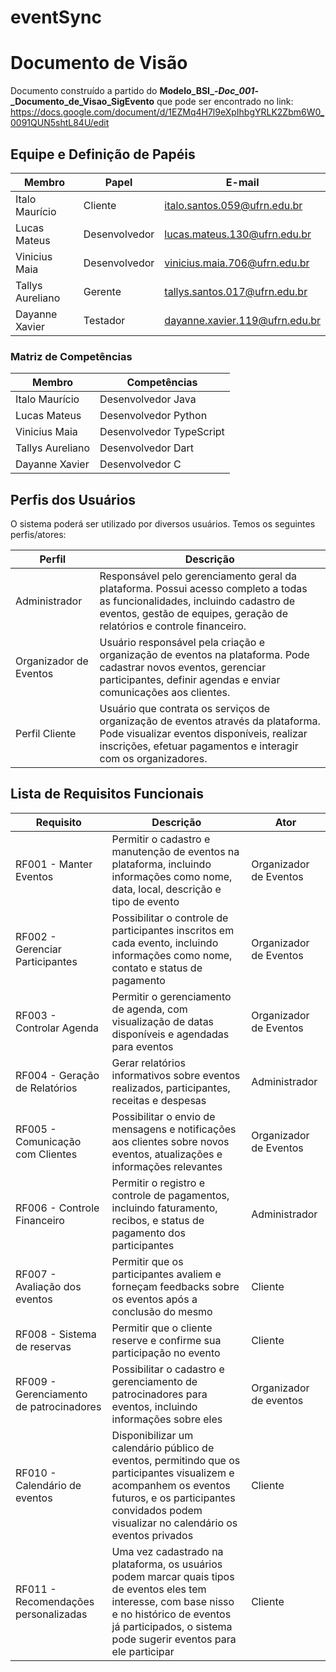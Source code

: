 # eventSync

# Documento de Visão

Documento construído a partido do **Modelo_BSI_-_Doc_001_-_Documento_de_Visao_SigEvento** que pode ser encontrado no
link: <https://docs.google.com/document/d/1EZMq4H7l9eXpIhbgYRLK2Zbm6W0_0091QUN5shtL84U/edit>

## Equipe e Definição de Papéis

Membro              |     Papel     |   E-mail                         |
------------------  | ------------- | ----------                       |
Italo Maurício      | Cliente       | <italo.santos.059@ufrn.edu.br>
Lucas Mateus        | Desenvolvedor | <lucas.mateus.130@ufrn.edu.br>
Vinicius Maia       | Desenvolvedor | <vinicius.maia.706@ufrn.edu.br>
Tallys Aureliano    | Gerente       | <tallys.santos.017@ufrn.edu.br>
Dayanne Xavier      | Testador      | <dayanne.xavier.119@ufrn.edu.br>

### Matriz de Competências

Membro     |     Competências   |
---------  | ----------- |
Italo Maurício      | Desenvolvedor Java
Lucas Mateus        | Desenvolvedor Python
Vinicius Maia       | Desenvolvedor TypeScript
Tallys Aureliano    | Desenvolvedor Dart
Dayanne Xavier      | Desenvolvedor C

## Perfis dos Usuários

O sistema poderá ser utilizado por diversos usuários. Temos os seguintes perfis/atores:

Perfil                                 | Descrição   |
---------                              | ----------- |
Administrador                          | Responsável pelo gerenciamento geral da plataforma. Possui acesso completo a todas as funcionalidades, incluindo cadastro de eventos, gestão de equipes, geração de relatórios e controle financeiro.
Organizador de Eventos | Usuário responsável pela criação e organização de eventos na plataforma. Pode cadastrar novos eventos, gerenciar participantes, definir agendas e enviar comunicações aos clientes.
Perfil Cliente | Usuário que contrata os serviços de organização de eventos através da plataforma. Pode visualizar eventos disponíveis, realizar inscrições, efetuar pagamentos e interagir com os organizadores.

## Lista de Requisitos Funcionais

Requisito                                 | Descrição   | Ator |
---------                                 | ----------- | ---------- |
RF001 - Manter Eventos | Permitir o cadastro e manutenção de eventos na plataforma, incluindo informações como nome, data, local, descrição e tipo de evento | Organizador de Eventos
RF002 - Gerenciar Participantes | Possibilitar o controle de participantes inscritos em cada evento, incluindo informações como nome, contato e status de pagamento | Organizador de Eventos
RF003 - Controlar Agenda | Permitir o gerenciamento de agenda, com visualização de datas disponíveis e agendadas para eventos | Organizador de Eventos
RF004 - Geração de Relatórios | Gerar relatórios informativos sobre eventos realizados, participantes, receitas e despesas | Administrador
RF005 - Comunicação com Clientes | Possibilitar o envio de mensagens e notificações aos clientes sobre novos eventos, atualizações e informações relevantes | Organizador de Eventos
RF006 - Controle Financeiro | Permitir o registro e controle de pagamentos, incluindo faturamento, recibos, e status de pagamento dos participantes |Administrador
RF007 - Avaliação dos eventos | Permitir que os participantes avaliem e forneçam feedbacks sobre os eventos após a conclusão do mesmo | Cliente
RF008 - Sistema de reservas | Permitir que o cliente reserve e confirme sua participação no evento | Cliente  
RF009 - Gerenciamento de patrocinadores | Possibilitar o cadastro e gerenciamento de patrocinadores para eventos, incluindo informações sobre eles | Organizador de eventos  
RF010 - Calendário de eventos | Disponibilizar um calendário público de eventos, permitindo que os participantes visualizem e acompanhem os eventos futuros, e os participantes convidados podem visualizar no calendário os eventos privados | Cliente
RF011 - Recomendações personalizadas | Uma vez cadastrado na plataforma, os usuários podem marcar quais tipos de eventos eles tem interesse, com base nisso e no histórico de eventos já participados, o sistema pode sugerir eventos para ele participar | Cliente



